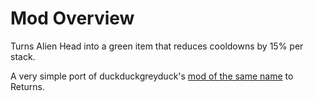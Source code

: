 # Mod Overview
Turns Alien Head into a green item that reduces cooldowns by 15% per stack.

A very simple port of duckduckgreyduck's [mod of the same name](https://thunderstore.io/package/duckduckgreyduck/GreenAlienHead/) to Returns.
